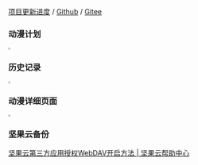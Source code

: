 [项目更新进度](https://www.wolai.com/6CcZSostD8Se5zuqfTNkAC) / [Github](https://github.com/linyi102/anime_trace) / [Gitee](https://gitee.com/linyi517/anime_trace)

### 动漫计划

<img src="https://gitee.com/linyi517/imagesbed/raw/master/img/20211227174249.jpg" style="zoom: 25%;" />

### 历史记录

<img src="https://gitee.com/linyi517/imagesbed/raw/master/img/20211227174256.jpg" style="zoom:25%;" />

### 动漫详细页面

<img src="https://gitee.com/linyi517/imagesbed/raw/master/img/20211227174259.jpg" style="zoom:25%;" />

### 坚果云备份
[坚果云第三方应用授权WebDAV开启方法 | 坚果云帮助中心](https://help.jianguoyun.com/?p=2064)